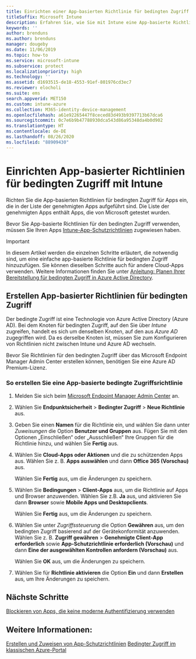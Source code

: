 ```yaml
---
title: Einrichten einer App-basierten Richtlinie für bedingten Zugriff mit Intune
titleSuffix: Microsoft Intune
description: Erfahren Sie, wie Sie mit Intune eine App-basierte Richtlinie für bedingten Zugriff erstellen.
keywords: ''
author: brenduns
ms.author: brenduns
manager: dougeby
ms.date: 11/06/2019
ms.topic: how-to
ms.service: microsoft-intune
ms.subservice: protect
ms.localizationpriority: high
ms.technology: ''
ms.assetid: d1693515-de18-4553-91ef-801976cd3ec7
ms.reviewer: elocholi
ms.suite: ems
search.appverid: MET150
ms.custom: intune-azure
ms.collection: M365-identity-device-management
ms.openlocfilehash: a61e92265447f8ceced83d493b9397713b67dca6
ms.sourcegitcommit: 0c7e6b9b47788930dca543d86a95348da4b0d902
ms.translationtype: HT
ms.contentlocale: de-DE
ms.lasthandoff: 08/26/2020
ms.locfileid: "88909430"
---
```

# <a name="set-up-app-based-conditional-access-policies-with-intune"></a>Einrichten App-basierter Richtlinien für bedingten Zugriff mit Intune

Richten Sie die App-basierten Richtlinien für bedingten Zugriff für Apps ein, die in der Liste der genehmigten Apps aufgeführt sind. Die Liste der genehmigten Apps enthält Apps, die von Microsoft getestet wurden.

Bevor Sie App-basierte Richtlinien für den bedingten Zugriff verwenden, müssen Sie Ihren Apps [Intune-App-Schutzrichtlinien](../apps/app-protection-policies.md) zugewiesen haben.

> [!IMPORTANT]
> In diesem Artikel werden die einzelnen Schritte erläutert, die notwendig sind, um eine einfache app-basierte Richtlinie für bedingten Zugriff hinzuzufügen. Sie können dieselben Schritte auch für andere Cloud-Apps verwenden. Weitere Informationen finden Sie unter [Anleitung: Planen Ihrer Bereitstellung für bedingten Zugriff in Azure Active Directory](/azure/active-directory/conditional-access/plan-conditional-access).

## <a name="create-app-based-conditional-access-policies"></a>Erstellen App-basierter Richtlinien für bedingten Zugriff

Der bedingte Zugriff ist eine Technologie von Azure Active Directory (Azure AD). Bei dem Knoten für bedingten Zugriff, auf den Sie über *Intune* zugreifen, handelt es sich um denselben Knoten, auf den aus *Azure AD* zugegriffen wird. Da es derselbe Knoten ist, müssen Sie zum Konfigurieren von Richtlinien nicht zwischen Intune und Azure AD wechseln.

Bevor Sie Richtlinien für den bedingten Zugriff über das Microsoft Endpoint Manager Admin Center erstellen können, benötigen Sie eine Azure AD Premium-Lizenz.

### <a name="to-create-an-app-based-conditional-access-policy"></a>So erstellen Sie eine App-basierte bedingte Zugriffsrichtlinie

1. Melden Sie sich beim [Microsoft Endpoint Manager Admin Center](https://go.microsoft.com/fwlink/?linkid=2109431) an.

2. Wählen Sie **Endpunktsicherheit** > **Bedingter Zugriff** > **Neue Richtlinie** aus.

3. Geben Sie einen **Namen** für die Richtlinie ein, und wählen Sie dann unter *Zuweisungen* die Option **Benutzer und Gruppen** aus. Fügen Sie mit den Optionen „Einschließen“ oder „Ausschließen“ Ihre Gruppen für die Richtlinie hinzu, und wählen Sie **Fertig** aus.

4. Wählen Sie **Cloud-Apps oder Aktionen** und die zu schützenden Apps aus. Wählen Sie z. B. **Apps auswählen** und dann **Office 365 (Vorschau)** aus.

   Wählen Sie **Fertig** aus, um die Änderungen zu speichern.

5. Wählen Sie **Bedingungen** > **Client-Apps** aus, um die Richtlinie auf Apps und Browser anzuwenden. Wählen Sie z.B. **Ja** aus, und aktivieren Sie dann **Browser** sowie **Mobile Apps und Desktopclients**.

   Wählen Sie **Fertig** aus, um die Änderungen zu speichern.

6. Wählen Sie unter *Zugriffssteuerung* die Option **Gewähren** aus, um den bedingten Zugriff basierend auf der Gerätekonformität anzuwenden. Wählen Sie z. B. **Zugriff gewähren** > **Genehmigte Client-App erforderlich** sowie **App-Schutzrichtlinie erforderlich (Vorschau)** und dann **Eine der ausgewählten Kontrollen anfordern (Vorschau)** aus.

   Wählen Sie **OK** aus, um die Änderungen zu speichern.

7. Wählen Sie für **Richtlinie aktivieren** die Option **Ein** und dann **Erstellen** aus, um Ihre Änderungen zu speichern.





## <a name="next-steps"></a>Nächste Schritte
[Blockieren von Apps, die keine moderne Authentifizierung verwenden](app-modern-authentication-block.md)

## <a name="see-also"></a>Weitere Informationen:

[Erstellen und Zuweisen von App-Schutzrichtlinien](../apps/app-protection-policies.md)
[Bedingter Zugriff im klassischen Azure-Portal](/azure/active-directory/active-directory-conditional-access)